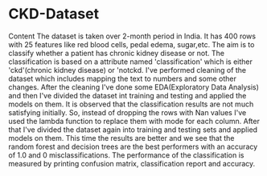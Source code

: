 # CKD-Dataset
Content
The dataset is taken over 2-month period in India. It has 400 rows with 25 features like red blood cells, pedal edema, sugar,etc. The aim is to classify whether a patient has chronic kidney disease or not. The classification is based on a attribute named 'classification' which is either 'ckd'(chronic kidney disease) or 'notckd. I've performed cleaning of the dataset which includes mapping the text to numbers and some other changes. After the cleaning I've done some EDA(Exploratory Data Analysis) and then I've divided the dataset int training and testing and applied the models on them. It is observed that the classification results are not much satisfying initially. So, instead of dropping the rows with Nan values I've used the lambda function to replace them with mode for each column. After that I've divided the dataset again into training and testing sets and applied models on them. This time the results are better and we see that the random forest and decision trees are the best performers with an accuracy of 1.0 and 0 misclassifications. The performance of the classification is measured by printing confusion matrix, classification report and accuracy.

